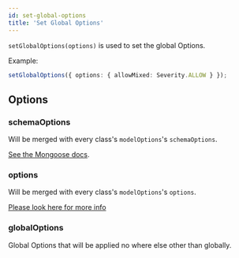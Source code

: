 ```yaml
---
id: set-global-options
title: 'Set Global Options'
---
```


`setGlobalOptions(options)` is used to set the global Options.

Example:

```ts
setGlobalOptions({ options: { allowMixed: Severity.ALLOW } });
```

## Options

### schemaOptions

Will be merged with every class's `modelOptions`'s `schemaOptions`.

[See the Mongoose docs](https://mongoosejs.com/docs/guide.html#options).

### options

Will be merged with every class's `modelOptions`'s `options`.

[Please look here for more info](../decorators/modelOptions.md#options-1)

### globalOptions

Global Options that will be applied no where else other than globally.
